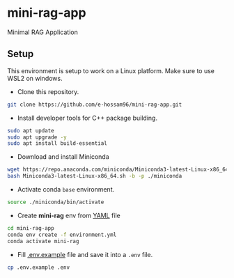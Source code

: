 # mini-rag-app

Minimal RAG Application

## Setup

This environment is setup to work on a Linux platform. Make sure to use WSL2 on windows.

- Clone this repository.

```bash
git clone https://github.com/e-hossam96/mini-rag-app.git
```

- Install developer tools for C++ package building.

```bash
sudo apt update
sudo apt upgrade -y
sudo apt install build-essential
```

- Download and install Miniconda

```bash
wget https://repo.anaconda.com/miniconda/Miniconda3-latest-Linux-x86_64.sh
bash Miniconda3-latest-Linux-x86_64.sh -b -p ./miniconda
```

- Activate conda `base` environment.

```bash
source ./miniconda/bin/activate
```

- Create **mini-rag** env from [YAML](./environment.yml) file

```bash
cd mini-rag-app
conda env create -f environment.yml
conda activate mini-rag
```

- Fill [.env.example](./.env.example) file and save it into a `.env` file.

```bash
cp .env.example .env
```
